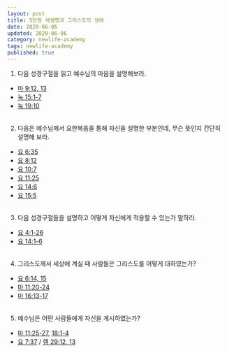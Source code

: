 ```yaml
---
layout: post  
title: 5단원 새생명과 그리스도의 생애 
date: 2020-06-06  
updated: 2020-06-06  
category: newlife-academy  
tags: newlife-academy  
published: true
---
```

1. 다음 성경구절을 읽고 예수님의 마음을 설명해보라.
- [마 9:12, 13](http://kcm.co.kr/bible/kor/Mat9.html)
- [눅 15:1-7](http://kcm.co.kr/bible/kor/Luk15.html)
- [눅 19:10](http://kcm.co.kr/bible/kor/Luk19.html)
<br/><br/>
2. 다음은 예수님께서 요한복음을 통해 자신을 설명한 부분인데, 무슨 뜻인지 간단히 설명해 보라.
- [요 6:35](http://kcm.co.kr/bible/kor/Joh6.html)
- [요 8:12](http://kcm.co.kr/bible/kor/Joh8.html)
- [요 10:7](http://kcm.co.kr/bible/kor/Joh10.html)
- [요 11:25](http://kcm.co.kr/bible/kor/Joh11.html)
- [요 14:6](http://kcm.co.kr/bible/kor/Joh14.html)
- [요 15:5](http://kcm.co.kr/bible/kor/Joh15.html)
<br/><br/>
3. 다음 성경구절들을 설명하고 어떻게 자신에게 적용할 수 있는가 말하라.
- [요 4:1-26](http://kcm.co.kr/bible/kor/Joh4.html)
- [요 14:1-6](http://kcm.co.kr/bible/kor/Joh14.html)
<br/><br/>
4. 그리스도께서 세상에 계실 때 사람들은 그리스도를 어떻게 대하였는가?
- [요 6:14, 15](http://kcm.co.kr/bible/kor/Joh6.html)
- [마 11:20-24](http://kcm.co.kr/bible/kor/Mat11.html)
- [마 16:13-17](http://kcm.co.kr/bible/kor/Mat16.html)
<br/><br/>
5. 예수님은 어떤 사람들에게 자신을 계시하였는가?
- [마 11:25-27](http://kcm.co.kr/bible/kor/Mat11.html), [18:1-4](http://kcm.co.kr/bible/kor/Mat18.html)
- [요 7:37](http://kcm.co.kr/bible/kor/Joh7.html) / [렘 29:12, 13](http://kcm.co.kr/bible/kor/Jer29.html)
<br/><br/>
<!--stackedit_data:
eyJoaXN0b3J5IjpbNjYwOTU5ODY4XX0=
-->
